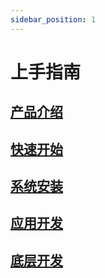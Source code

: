```yaml
---
sidebar_position: 1
---
```


# 上手指南

## [产品介绍](../../../getting-started/introduction)

## [快速开始](../../../getting-started/quickstart)

## [系统安装](./install-os/README)

## [应用开发](../app-development/)

## [底层开发](../low-level-dev/)

<DocCardList />
